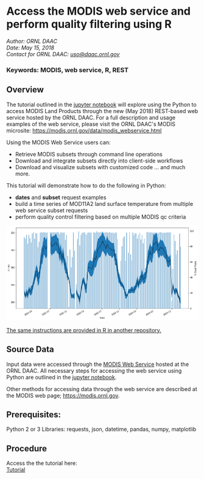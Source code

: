 # Access the MODIS web service and perform quality filtering using R

*Author: ORNL DAAC*  
*Date: May 15, 2018*  
*Contact for ORNL DAAC: uso@daac.ornl.gov*  

### Keywords: MODIS, web service, R, REST

## Overview

The tutorial outlined in the [jupyter notebook](modis_restservice_qc_filter_Python.ipynb) will explore using the Python to access MODIS Land Products through the new (May 2018) REST-based web service hosted by the ORNL DAAC. For a full description and usage examples of the web service, please visit the ORNL DAAC's MODIS microsite: https://modis.ornl.gov/data/modis_webservice.html

Using the MODIS Web Service users can:

* Retrieve MODIS subsets through command line operations
* Download and integrate subsets directly into client-side workflows
* Download and visualize subsets with customized code 
... and much more.

This tutorial will demonstrate how to do the following in Python:

* **dates** and **subset** request examples
* build a time series of MOD11A2 land surface temperature from multiple web service subset requests
* perform quality control filtering based on multiple MODIS qc criteria

![Daytime LST for North Table Mountain Ecological Preserve 2001-2003](lst_timeseries_example.png)

[The same instructions are provided in R in another repository.](https://github.com/ornldaac/modis_restservice_qc_filter_R)

## Source Data

Input data were accessed through the [MODIS Web Service](https://modis.ornl.gov/data/modis_webservice.html) hosted at the ORNL DAAC. All necessary steps for accessing the web service using Python are outlined in the [jupyter notebook](modis_restservice_qc_filter_Python.ipynb).

Other methods for accessing data through the web service are described at the MODIS web page; https://modis.ornl.gov. 

## Prerequisites: 

Python 2 or 3 Libraries: requests, json, datetime, pandas, numpy, matplotlib

## Procedure

Access the the tutorial here:  
[Tutorial](modis_restservice_qc_filter_Python.ipynb)
